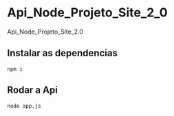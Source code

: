# Api_Node_Projeto_Site_2_0
Api_Node_Projeto_Site_2.0

## Instalar as dependencias
    npm i
## Rodar a Api
    node app.js
